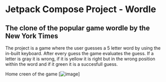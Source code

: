 # Jetpack Compose Project - Wordle

## The clone of the popular game wordle by the New York Times 

The project is a game where the user guesses a 5 letter word by using the in-built keyboard. After every guess the game evaluates the guess. If a letter is gray it is wrong, if it is yellow it is right but in the wrong position within the word and if it green it is a succesfull guess.


Home creen of the game
[![image](https://github.com/user-attachments/assets/19944d25-eea9-4315-9d10-ae91cfb1c67b)]

